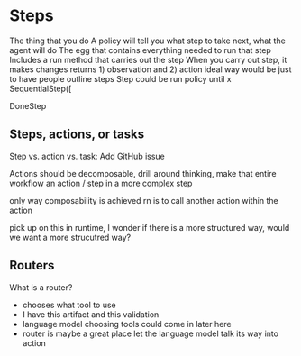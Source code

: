 # Steps

The thing that you do
A policy will tell you what step to take next, what the agent will do
The egg that contains everything needed to run that step
Includes a run method that carries out the step
When you carry out step, it makes changes
returns 1) observation and 2) action
ideal way would be just to have people outline steps
Step could be run policy until x
SequentialStep([

DoneStep

## Steps, actions, or tasks

Step vs. action vs. task: Add GitHub issue

Actions should be decomposable, drill around thinking, make that entire workflow an action / step in a more complex step

only way composability is achieved rn is to call another action within the action

pick up on this in runtime, I wonder if there is a more structured way, would we want a more strucutred way?

## Routers

What is a router?
- chooses what tool to use
- I have this artifact and this validation
- language model choosing tools could come in later here
- router is maybe a great place let the language model talk its way into action